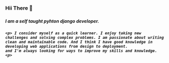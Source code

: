
<h3> Hii There 👋 <h3>

 <h5> I am a self taught pyhton django developer. <h5>

	<p> I consider myself as a quick learner. I enjoy taking new challenges and solving complex problems. I am passionate about writing 
	clean and maintainable code. And I think I have good knowledge in developing web applications from design to deployment. 
	and I'm always looking for ways to improve my skills and knowledge. <p>
